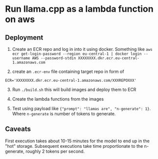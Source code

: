 # Run llama.cpp as a lambda function on aws

## Deployment

1. Create an ECR repo and log in into it using docker. Something like
   `aws ecr get-login-password --region eu-central-1 | docker login --username AWS --password-stdin XXXXXXXX.dkr.ecr.eu-central-1.amazonaws.com`

2. create an `.ecr-env` file containing target repo in form of

```
ECR='XXXXXXXX.dkr.ecr.eu-central-1.amazonaws.com/XXXREPOXXX'
```

3. Run `./build.sh` this will build images and deploy them to ECR

4. Create the lambda functions from the images

5. Test using payload like `{"prompt": "llamas are", "n-generate": 1}`. Where
   `n-generate` is number of tokens to generate.

## Caveats

First execution takes about 10-15 minutes for the model to end up in the "hot"
storage. Subsequent executions take time proportionate to the n-generate,
roughly 2 tokens per second.
